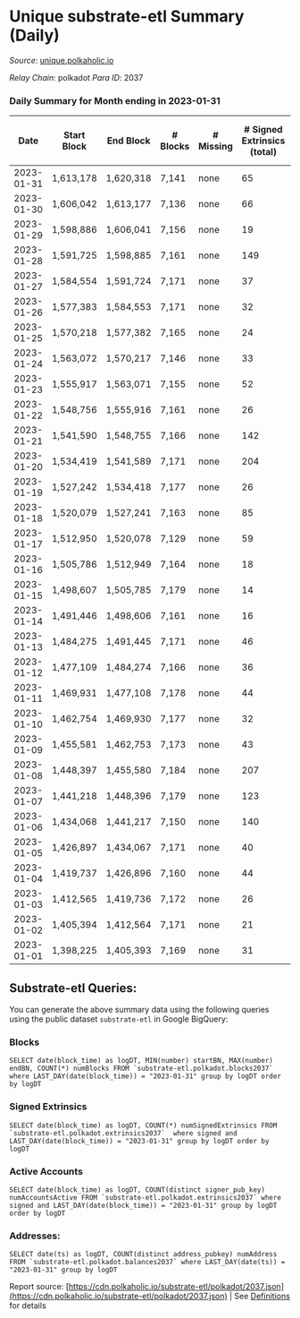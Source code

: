 # Unique substrate-etl Summary (Daily)

_Source_: [unique.polkaholic.io](https://unique.polkaholic.io)

*Relay Chain*: polkadot
*Para ID*: 2037



### Daily Summary for Month ending in 2023-01-31


| Date | Start Block | End Block | # Blocks | # Missing | # Signed Extrinsics (total) | # Active Accounts | # Addresses with Balances | # Events | # Transfers | # XCM Transfers In | # XCM Transfers Out |
| ---- | ----------- | --------- | -------- | --------- | --------------------------- | ----------------- | ------------------------- | -------- | ----------- | ------------------ | ------------------- |
| 2023-01-31 | 1,613,178 | 1,620,318 | 7,141 | none  | 65 | 35 | 16,134 | 15,471 | 45  |   |   |
| 2023-01-30 | 1,606,042 | 1,613,177 | 7,136 | none  | 66 | 33 | 16,130 | 15,494 | 41  |   |   |
| 2023-01-29 | 1,598,886 | 1,606,041 | 7,156 | none  | 19 | 15 | 16,119 | 15,267 | 7  |   |   |
| 2023-01-28 | 1,591,725 | 1,598,885 | 7,161 | none  | 149 | 25 | 16,118 | 16,078 | 73  |   |   |
| 2023-01-27 | 1,584,554 | 1,591,724 | 7,171 | none  | 37 | 22 | 16,114 | 15,398 | 21  |   |   |
| 2023-01-26 | 1,577,383 | 1,584,553 | 7,171 | none  | 32 | 17 | 16,113 | 15,375 | 19  |   |   |
| 2023-01-25 | 1,570,218 | 1,577,382 | 7,165 | none  | 24 | 15 | 16,108 | 15,330 | 16  |   |   |
| 2023-01-24 | 1,563,072 | 1,570,217 | 7,146 | none  | 33 | 20 | 16,104 | 15,322 | 23  |   |   |
| 2023-01-23 | 1,555,917 | 1,563,071 | 7,155 | none  | 52 | 24 | 16,101 | 15,449 | 30  |   | 1  |
| 2023-01-22 | 1,548,756 | 1,555,916 | 7,161 | none  | 26 | 15 | 16,092 | 15,316 | 16  |   |   |
| 2023-01-21 | 1,541,590 | 1,548,755 | 7,166 | none  | 142 | 26 | 16,089 | 15,910 | 128  |   |   |
| 2023-01-20 | 1,534,419 | 1,541,589 | 7,171 | none  | 204 | 28 | 16,085 | 16,226 | 193  |   |   |
| 2023-01-19 | 1,527,242 | 1,534,418 | 7,177 | none  | 26 | 12 | 16,084 | 15,349 | 18  |   |   |
| 2023-01-18 | 1,520,079 | 1,527,241 | 7,163 | none  | 85 | 52 | 16,082 | 15,616 | 53  |   |   |
| 2023-01-17 | 1,512,950 | 1,520,078 | 7,129 | none  | 59 | 24 | 16,081 | 15,412 | 41  |   |   |
| 2023-01-16 | 1,505,786 | 1,512,949 | 7,164 | none  | 18 | 8 | 16,080 | 15,282 | 14  |   |   |
| 2023-01-15 | 1,498,607 | 1,505,785 | 7,179 | none  | 14 | 11 | 16,077 | 15,291 | 5  |   |   |
| 2023-01-14 | 1,491,446 | 1,498,606 | 7,161 | none  | 16 | 8 | 16,076 | 15,266 | 9  |   |   |
| 2023-01-13 | 1,484,275 | 1,491,445 | 7,171 | none  | 46 | 22 | 16,075 | 15,464 | 27  |   |   |
| 2023-01-12 | 1,477,109 | 1,484,274 | 7,166 | none  | 36 | 19 | 16,066 | 15,376 | 19  |   |   |
| 2023-01-11 | 1,469,931 | 1,477,108 | 7,178 | none  | 44 | 25 | 16,063 | 15,441 | 26  |   |   |
| 2023-01-10 | 1,462,754 | 1,469,930 | 7,177 | none  | 32 | 17 | 16,061 | 15,378 | 21  |   |   |
| 2023-01-09 | 1,455,581 | 1,462,753 | 7,173 | none  | 43 | 22 | 16,059 | 15,426 | 33  |   |   |
| 2023-01-08 | 1,448,397 | 1,455,580 | 7,184 | none  | 207 | 39 | 16,057 | 16,276 | 188  |   |   |
| 2023-01-07 | 1,441,218 | 1,448,396 | 7,179 | none  | 123 | 51 | 16,053 | 15,858 | 106  |   |   |
| 2023-01-06 | 1,434,068 | 1,441,217 | 7,150 | none  | 140 | 41 | 16,041 | 16,027 | 116  |   |   |
| 2023-01-05 | 1,426,897 | 1,434,067 | 7,171 | none  | 40 | 22 | 16,005 | 15,412 | 27  |   |   |
| 2023-01-04 | 1,419,737 | 1,426,896 | 7,160 | none  | 44 | 29 | 16,000 | 15,402 | 31  |   |   |
| 2023-01-03 | 1,412,565 | 1,419,736 | 7,172 | none  | 26 | 16 | 15,998 | 15,341 | 14  |   |   |
| 2023-01-02 | 1,405,394 | 1,412,564 | 7,171 | none  | 21 | 13 | 15,995 | 15,310 | 17  |   |   |
| 2023-01-01 | 1,398,225 | 1,405,393 | 7,169 | none  | 31 | 15 | 15,994 | 15,360 | 23  |   |   |

## Substrate-etl Queries:
You can generate the above summary data using the following queries using the public dataset `substrate-etl` in Google BigQuery:


### Blocks
```
SELECT date(block_time) as logDT, MIN(number) startBN, MAX(number) endBN, COUNT(*) numBlocks FROM `substrate-etl.polkadot.blocks2037`  where LAST_DAY(date(block_time)) = "2023-01-31" group by logDT order by logDT
```


### Signed Extrinsics
```
SELECT date(block_time) as logDT, COUNT(*) numSignedExtrinsics FROM `substrate-etl.polkadot.extrinsics2037`  where signed and LAST_DAY(date(block_time)) = "2023-01-31" group by logDT order by logDT
```


### Active Accounts
```
SELECT date(block_time) as logDT, COUNT(distinct signer_pub_key) numAccountsActive FROM `substrate-etl.polkadot.extrinsics2037` where signed and LAST_DAY(date(block_time)) = "2023-01-31" group by logDT order by logDT
```


### Addresses:
```
SELECT date(ts) as logDT, COUNT(distinct address_pubkey) numAddress FROM `substrate-etl.polkadot.balances2037` where LAST_DAY(date(ts)) = "2023-01-31" group by logDT
```



Report source: [https://cdn.polkaholic.io/substrate-etl/polkadot/2037.json](https://cdn.polkaholic.io/substrate-etl/polkadot/2037.json) | See [Definitions](/DEFINITIONS.md) for details
